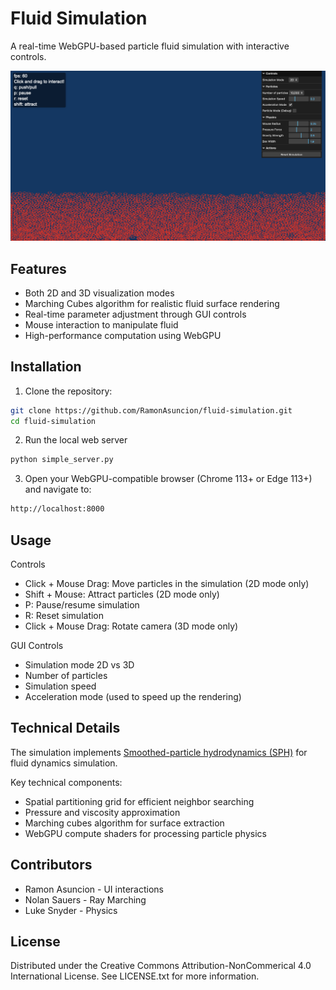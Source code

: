 # Fluid Simulation

A real-time WebGPU-based particle fluid simulation with interactive controls.

<img alt="Fluid Simulation" src="fluid.png">

## Features

- Both 2D and 3D visualization modes
- Marching Cubes algorithm for realistic fluid surface rendering
- Real-time parameter adjustment through GUI controls
- Mouse interaction to manipulate fluid
- High-performance computation using WebGPU

## Installation

1. Clone the repository:

```sh
git clone https://github.com/RamonAsuncion/fluid-simulation.git
cd fluid-simulation
```

2. Run the local web server

```sh
python simple_server.py
```

3. Open your WebGPU-compatible browser (Chrome 113+ or Edge 113+) and navigate to:

```sh
http://localhost:8000
```

## Usage

Controls

- Click + Mouse Drag: Move particles in the simulation (2D mode only)
- Shift + Mouse: Attract particles (2D mode only)
- P: Pause/resume simulation
- R: Reset simulation
- Click + Mouse Drag: Rotate camera (3D mode only)

GUI Controls

- Simulation mode 2D vs 3D
- Number of particles
- Simulation speed
- Acceleration mode (used to speed up the rendering)

## Technical Details

The simulation implements [Smoothed-particle hydrodynamics (SPH)](https://en.wikipedia.org/wiki/Smoothed-particle_hydrodynamics) for fluid dynamics simulation.

Key technical components:

- Spatial partitioning grid for efficient neighbor searching
- Pressure and viscosity approximation
- Marching cubes algorithm for surface extraction
- WebGPU compute shaders for processing particle physics

## Contributors

- Ramon Asuncion - UI interactions
- Nolan Sauers - Ray Marching
- Luke Snyder - Physics

## License

Distributed under the Creative Commons Attribution-NonCommerical 4.0 International License. See LICENSE.txt for more information.
